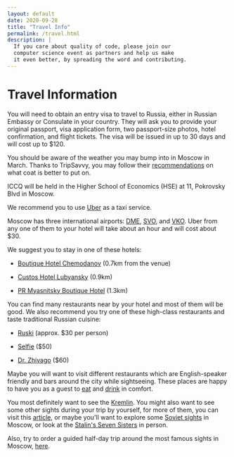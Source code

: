 ```yaml
---
layout: default
date: 2020-09-28
title: "Travel Info"
permalink: /travel.html
description: |
  If you care about quality of code, please join our
  computer science event as partners and help us make
  it even better, by spreading the word and contributing.
---
```


# Travel Information

You will need to obtain an entry visa to travel to Russia, either in
Russian Embassy or Consulate in your country. They will ask you to provide
your original passport, visa application form, two passport-size photos,
hotel confirmation, and flight tickets.
The visa will be issued in up to 30 days and will cost up to $120.

You should be aware of the weather you may bump into in Moscow in March. Thanks to
TripSavvy, you may follow their [recommendations](https://www.tripsavvy.com/moscow-in-march-weather-events-and-tips-1501814) 
on what coat is better to put on.

ICCQ will be held in the Higher School of Economics (HSE)
at 11, Pokrovsky Blvd in Moscow.

We recommend you to use [Uber](https://www.uber.com/) as a taxi service.

Moscow has three international airports:
[DME](https://www.dme.ru/en/),
[SVO](https://www.svo.aero/en/main),
and
[VKO](http://www.vnukovo.ru/en/).
Uber from any one of them to your hotel will take about an hour
and will cost about $30.

We suggest you to stay in one of these hotels:

  * [Boutique Hotel Chemodanov](https://chemodanov-hotel.ru/en) (0.7km from the venue)

  * [Custos Hotel Lubyansky](https://custoshotels.com/custos-hotel-lubyansky/?lang=en) (0.9km)

  * [PR Myasnitsky Boutique Hotel](https://prhotelgroup.ru/en/) (1.3km)

You can find many restaurants near by your hotel and most of them will be
good. We also recommend you try one of these high-class restaurants and taste
traditional Russian cuisine:

  * [Ruski](http://ruski.354group.com/en/) (approx. $30 per person)

  * [Selfie](https://selfiemoscow.ru/en/) ($50)

  * [Dr. Zhivago](https://drzhivago.ru/en/about) ($60)
  
Maybe you will want to visit different restaurants which are English-speaker friendly and bars 
around the city while sightseeing. These places are happy to have you as a guest to 
[eat](https://www.tripsavvy.com/best-inexpensive-moscow-restaurants-and-cafes-1622506) and 
[drink](https://www.tripsavvy.com/top-bars-and-pubs-in-moscow-1622465) in comfort.

You most definitely want to see the [Kremlin](https://en.wikipedia.org/wiki/Moscow_Kremlin).
You might also want to see some other sights during your trip by yourself, for more of them,
you can visit this [article](https://www.tripsavvy.com/moscow-must-see-sights-1502282),
or maybe you'll want to explore some [Soviet sights](https://www.tripsavvy.com/soviet-sights-in-moscow-1622455)
in Moscow, or look at the [Stalin's Seven Sisters](https://www.tripsavvy.com/photos-of-stalins-seven-sisters-in-moscow-1501848)
in person.

Also, try to order a guided half-day trip around the most famous sights in Moscow,
[here](https://www.viator.com/Moscow-tours/Half-day-Tours/d5066-g12-c95).
